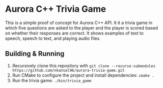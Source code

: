 # Aurora C++ Trivia Game

This is a simple proof of concept for Aurora C++ API. It it a trivia game in which five questions are asked to the player and the player is scored based on whether their responses are correct. It shows examples of text to speech, speech to text, and playing audio files.

## Building & Running

1. Recursively clone this repository with `git clone --recurse-submodules https://github.com/nkansal96/aurora-trivia-game.git`
2. Run CMake to configure the project and install dependencies: `cmake .`
3. Run the trivia game: `./bin/trivia_game`
